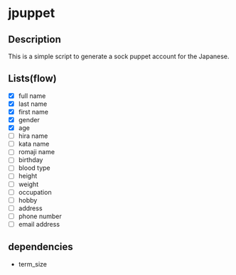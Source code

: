 # jpuppet

## Description

This is a simple script to generate a sock puppet account for the Japanese.

## Lists(flow)

- [x] full name
- [x] last name
- [x] first name
- [x] gender
- [x] age
- [ ] hira name
- [ ] kata name
- [ ] romaji name
- [ ] birthday
- [ ] blood type
- [ ] height
- [ ] weight
- [ ] occupation
- [ ] hobby
- [ ] address
- [ ] phone number
- [ ] email address

## dependencies

- term_size
